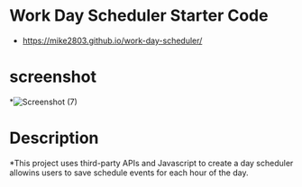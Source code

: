 # Work Day Scheduler Starter Code
* https://mike2803.github.io/work-day-scheduler/
# screenshot
*![Screenshot (7)](https://user-images.githubusercontent.com/87356305/159185609-6772d8ee-21c0-43d3-9e59-e494ec2bb6ca.png)
# Description
*This project uses third-party APIs and Javascript to create a day scheduler allowins users to save schedule events for each hour of the day.
